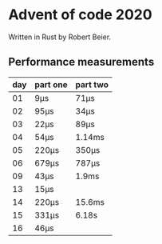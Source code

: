# Advent of code 2020

Written in Rust by Robert Beier.

## Performance measurements

|day|part one|part two|
|---|---|---|
|01|9μs|71μs|
|02|95μs|34μs|
|03|22μs|89μs|
|04|54μs|1.14ms|
|05|220μs|350μs|
|06|679μs|787μs|
|09|43μs|1.9ms|
|13|15μs|| 
|14|220μs|15.6ms|
|15|331μs|6.18s|
|16|46μs||
